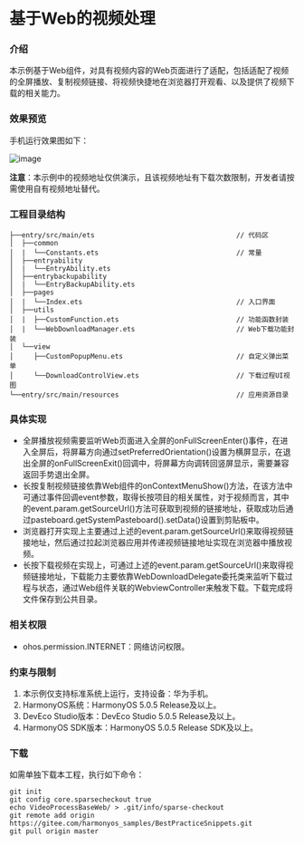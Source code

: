 # 基于Web的视频处理

### 介绍

本示例基于Web组件，对具有视频内容的Web页面进行了适配，包括适配了视频的全屏播放、复制视频链接、将视频快捷地在浏览器打开观看、以及提供了视频下载的相关能力。

### 效果预览

手机运行效果图如下：

![image](screenshots/device/phone.gif)

**注意**：本示例中的视频地址仅供演示，且该视频地址有下载次数限制，开发者请按需使用自有视频地址替代。

### 工程目录结构

```
├──entry/src/main/ets                                   // 代码区
│  ├──common
│  |  └──Constants.ets                                  // 常量
│  ├──entryability
│  |  └──EntryAbility.ets
│  ├──entrybackupability
│  |  └──EntryBackupAbility.ets
│  ├──pages
│  |  └──Index.ets                                      // 入口界面
│  ├──utils
│  |  ├──CustomFunction.ets                             // 功能函数封装
│  |  └──WebDownloadManager.ets                         // Web下载功能封装
│  └──view
│     ├──CustomPopupMenu.ets                            // 自定义弹出菜单
│     └──DownloadControlView.ets                        // 下载过程UI视图
└──entry/src/main/resources                             // 应用资源目录
```

### 具体实现
* 全屏播放视频需要监听Web页面进入全屏的onFullScreenEnter()事件，在进入全屏后，将屏幕方向通过setPreferredOrientation()设置为横屏显示，在退出全屏的onFullScreenExit()回调中，将屏幕方向调转回竖屏显示，需要兼容返回手势退出全屏。
* 长按复制视频链接依靠Web组件的onContextMenuShow()方法，在该方法中可通过事件回调event参数，取得长按项目的相关属性，对于视频而言，其中的event.param.getSourceUrl()方法可获取到视频的链接地址，获取成功后通过pasteboard.getSystemPasteboard().setData()设置到剪贴板中。
* 浏览器打开实现上主要通过上述的event.param.getSourceUrl()来取得视频链接地址，然后通过拉起浏览器应用并传递视频链接地址实现在浏览器中播放视频。
* 长按下载视频在实现上，可通过上述的event.param.getSourceUrl()来取得视频链接地址，下载能力主要依靠WebDownloadDelegate委托类来监听下载过程与状态，通过Web组件关联的WebviewController来触发下载。下载完成将文件保存到公共目录。

### 相关权限

* ohos.permission.INTERNET：网络访问权限。

### 约束与限制

1. 本示例仅支持标准系统上运行，支持设备：华为手机。
2. HarmonyOS系统：HarmonyOS 5.0.5 Release及以上。
3. DevEco Studio版本：DevEco Studio 5.0.5 Release及以上。
4. HarmonyOS SDK版本：HarmonyOS 5.0.5 Release SDK及以上。

### 下载

如需单独下载本工程，执行如下命令：
```
git init
git config core.sparsecheckout true
echo VideoProcessBaseWeb/ > .git/info/sparse-checkout
git remote add origin https://gitee.com/harmonyos_samples/BestPracticeSnippets.git
git pull origin master
```